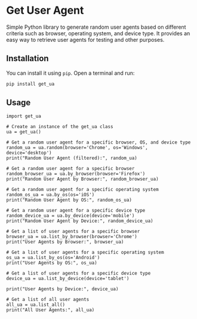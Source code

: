 # Get User Agent

Simple Python library to generate random user agents based on different criteria such as browser, operating system, and device type. It provides an easy way to retrieve user agents for testing and other purposes.

## Installation

You can install it using `pip`. Open a terminal and run:

```bash
pip install get_ua
```
## Usage
```
import get_ua

# Create an instance of the get_ua class
ua = get_ua()

# Get a random user agent for a specific browser, OS, and device type
random_ua = ua.random(browser='Chrome', os='Windows', device='desktop')
print("Random User Agent (filtered):", random_ua)

# Get a random user agent for a specific browser
random_browser_ua = ua.by_browser(browser='Firefox')
print("Random User Agent by Browser:", random_browser_ua)

# Get a random user agent for a specific operating system
random_os_ua = ua.by_os(os='iOS')
print("Random User Agent by OS:", random_os_ua)

# Get a random user agent for a specific device type
random_device_ua = ua.by_device(device='mobile')
print("Random User Agent by Device:", random_device_ua)

# Get a list of user agents for a specific browser
browser_ua = ua.list_by_browser(browser='Chrome')
print("User Agents by Browser:", browser_ua)

# Get a list of user agents for a specific operating system
os_ua = ua.list_by_os(os='Android')
print("User Agents by OS:", os_ua)

# Get a list of user agents for a specific device type
device_ua = ua.list_by_device(device='tablet')

print("User Agents by Device:", device_ua)

# Get a list of all user agents
all_ua = ua.list_all()
print("All User Agents:", all_ua)
```
